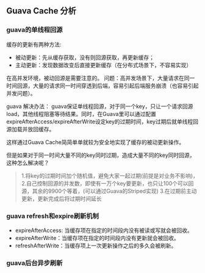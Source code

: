 ## Guava Cache 分析

### guava的单线程回源

缓存的更新有两种方法:

- 被动更新：先从缓存获取，没有则回源获取，再更新缓存；
- 主动更新：发现数据改变后直接更新缓存（在分布式场景下，不容易实现）

在高并发环境，被动回源是需要注意的。
问题：高并发场景下，大量请求在同一时间回源，大量的请求同一时间穿透到后端，容易引起后端服务崩溃（也容易引起并发问题）。

guava 解决办法：
guava保证单线程回源，对于同一个key，只让一个请求回源load，其他线程阻塞等待结果。同时，在Guava里可以通过配置expireAfterAccess/expireAfterWrite设定key的过期时间，key过期后就单线程回源加载并放回缓存。

这样通过Guava Cache简简单单就较为安全地实现了缓存的被动更新操作。

但是如果对于同一时间大量不同的key同时过期，造成大量不同的key同时回源，这种怎么解决呢？


>1.将key的过期时间加个随机值，避免大家一起过期(前提是对业务不影响)，
> 2.自己控制回源的并发数，即使有一万个key要更新，也只让100个可以回源，其余的9900个等着，(可以通过Guava的Striped实现) 
> 3.在过期前主动更新，更新完成后将过期时间延长 

### guava refresh和expire刷新机制

- expireAfterAccess: 当缓存项在指定的时间段内没有被读或写就会被回收。
- expireAfterWrite：当缓存项在指定的时间段内没有更新就会被回收。
- refreshAfterWrite：当缓存项上一次更新操作之后的多久会被刷新。


### guava后台异步刷新


